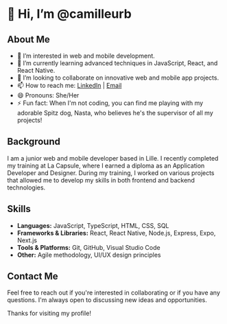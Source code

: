 # 👋 Hi, I’m @camilleurb

## About Me
- 👀 I’m interested in web and mobile development.
- 🌱 I’m currently learning advanced techniques in JavaScript, React, and React Native.
- 💞️ I’m looking to collaborate on innovative web and mobile app projects.
- 📫 How to reach me: [LinkedIn](www.linkedin.com/in/camille-urbaniak-8556366b) | [Email](mailto:urbaniakcamille59@gmail.com)
- 😄 Pronouns: She/Her
- ⚡ Fun fact: When I'm not coding, you can find me playing with my adorable Spitz dog, Nasta, who believes he's the supervisor of all my projects!

## Background
I am a junior web and mobile developer based in Lille. I recently completed my training at La Capsule, where I earned a diploma as an Application Developer and Designer. During my training, I worked on various projects that allowed me to develop my skills in both frontend and backend technologies.

## Skills
- **Languages:** JavaScript, TypeScript, HTML, CSS, SQL
- **Frameworks & Libraries:** React, React Native, Node.js, Express, Expo, Next.js
- **Tools & Platforms:** Git, GitHub, Visual Studio Code
- **Other:** Agile methodology, UI/UX design principles

## Contact Me
Feel free to reach out if you're interested in collaborating or if you have any questions. I'm always open to discussing new ideas and opportunities.

Thanks for visiting my profile!
